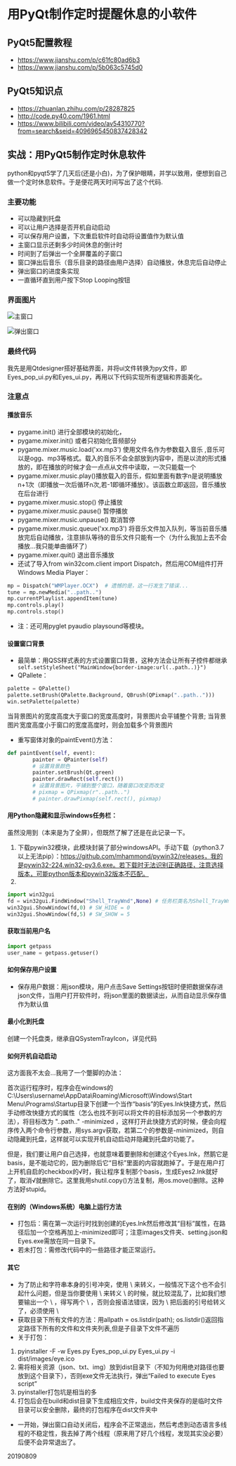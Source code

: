 # 用PyQt制作定时提醒休息的小软件

## PyQt5配置教程
- https://www.jianshu.com/p/c61fc80ad6b3
- https://www.jianshu.com/p/5b063c5745d0

## PyQt5知识点
- https://zhuanlan.zhihu.com/p/28287825
- http://code.py40.com/1961.html
- https://www.bilibili.com/video/av54310770?from=search&seid=4096965450837428342

## 实战：用PyQt5制作定时休息软件
python和pyqt5学了几天后(还是小白)，为了保护眼睛，并学以致用，便想到自己做一个定时休息软件。于是便花两天时间写出了这个代码.

### 主要功能

- 可以隐藏到托盘
- 可以让用户选择是否开机自动启动
- 可以保存用户设置，下次重启软件时自动将设置值作为默认值
- 主窗口显示还剩多少时间休息的倒计时
- 时间到了后弹出一个全屏覆盖的子窗口
- 窗口弹出后音乐（音乐目录的路径由用户选择）自动播放，休息完后自动停止
- 弹出窗口的进度条实现
- 一直循环直到用户按下Stop Looping按钮

### 界面图片

![主窗口](..\images\software.png)

![弹出窗口](..\images\software2.png)

### 最终代码
我先是用Qtdesigner搭好基础界面，并将ui文件转换为py文件，即Eyes_pop_ui.py和Eyes_ui.py，再用以下代码实现所有逻辑和界面美化。

### 注意点
#### 播放音乐
- pygame.init() 进行全部模块的初始化，
- pygame.mixer.init() 或者只初始化音频部分
- pygame.mixer.music.load('xx.mp3') 使用文件名作为参数载入音乐 ,音乐可以是ogg、mp3等格式。载入的音乐不会全部放到内容中，而是以流的形式播放的，即在播放的时候才会一点点从文件中读取，一次只能载一个
- pygame.mixer.music.play()播放载入的音乐，假如里面有数字n是说明播放n+1次（即播放一次后循环n次,若-1即循环播放）。该函数立即返回，音乐播放在后台进行
- pygame.mixer.music.stop() 停止播放
- pygame.mixer.music.pause() 暂停播放
- pygame.mixer.music.unpause() 取消暂停
- pygame.mixer.music.queue('xx.mp3') 将音乐文件加入队列，等当前音乐播放完后自动播放，注意排队等待的音乐文件只能有一个（为什么我加上去不会播放...我只能单曲循环了）
- pygame.mixer.quit() 退出音乐播放
- 还试了导入from win32com.client import Dispatch，然后用COM组件打开Windows Media Player：
```python
mp = Dispatch("WMPlayer.OCX")  # 遗憾的是，这一行发生了错误...
tune = mp.newMedia("..path..")
mp.currentPlaylist.appendItem(tune)
mp.controls.play()
mp.controls.stop()
```
- 注：还可用pyglet pyaudio playsound等模块。

#### 设置窗口背景
- 最简单：用QSS样式表的方式设置窗口背景，这种方法会让所有子控件都继承
` self.setStyleSheet("MainWindow{border-image:url(..path..)}")`
- QPallete：
```python
palette = QPalette()
palette.setBrush(QPalette.Background, QBrush(QPixmap("..path..")))
win.setPalette(palette)
```
当背景图片的宽度高度大于窗口的宽度高度时，背景图片会平铺整个背景; 当背景图片宽度高度小于窗口的宽度高度时，则会加载多个背景图片 
- 重写窗体对象的paintEvent()方法：
```python
def paintEvent(self, event):
        painter = QPainter(self)
        # 设置背景颜色
        painter.setBrush(Qt.green)
        painter.drawRect(self.rect())
        # 设置背景图片，平铺到整个窗口，随着窗口改变而改变
        # pixmap = QPixmap(r"..path..")
        # painter.drawPixmap(self.rect(), pixmap)
```

#### 用Python隐藏和显示windows任务栏：
虽然没用到（本来是为了全屏），但既然了解了还是在此记录一下。

1. 下载pywin32模块，此模块封装了部分windowsAPI。手动下载（python3.7以上无法pip）：https://github.com/mhammond/pywin32/releases，我的是pywin32-224.win32-py3.6.exe。若下载时无法识别正确路径，注意选择版本，可能python版本和pywin32版本不匹配。
2. 
```python 
import win32gui
fd = win32gui.FindWindow("Shell_TrayWnd",None) # 任务栏类名为Shell_TrayWnd
win32gui.ShowWindow(fd,0) # SW_HIDE = 0
win32gui.ShowWindow(fd,5) # SW_SHOW = 5
```

#### 获取当前用户名
```python
import getpass
user_name = getpass.getuser()
```

#### 如何保存用户设置
- 保存用户数据：用json模块，用户点击Save Settings按钮时便把数据保存进json文件，当用户打开软件时，将json里面的数据读出，从而自动显示保存值作为默认值

#### 最小化到托盘
创建一个托盘类，继承自QSystemTrayIcon，详见代码

#### 如何开机自动启动
这方面我不太会...我用了一个蹩脚的办法：

首次运行程序时，程序会在windows的C:\Users\username\AppData\Roaming\Microsoft\Windows\Start Menu\Programs\Startup目录下创建一个当作“basis”的Eyes.lnk快捷方式，然后手动修改快捷方式的属性（怎么也找不到可以将文件的目标添加另一个参数的方法），将目标改为 "..path.." -minimized ，这样打开此快捷方式的时候，便会向程序传入两个命令行参数，用sys.argv获取，若第二个的参数是-minimized，则自动隐藏到托盘，这样就可以实现开机自动启动并隐藏到托盘的功能了。

但是，我们要让用户自己选择，也就意味着要删除和创建这个Eyes.lnk，然鹅它是basis，是不能动它的，因为删除后它“目标”里面的内容就跑掉了。于是在用户打上开机自启的checkbox的√时，我让程序复制那个basis，生成Eyes2.lnk就好了，取消√就删除它。这里我用shutil.copy()方法复制，用os.move()删除。这种方法好stupid。

#### 在别的（Windows系统）电脑上运行方法
- 打包后：需在第一次运行时找到创建的Eyes.lnk然后修改其“目标”属性，在路径后加一个空格再加上-minimized即可；注意images文件夹、setting.json和Eyes.exe需放在同一目录下。
- 若未打包：需修改代码中的一些路径才能正常运行。

#### 其它
- 为了防止和字符串本身的引号冲突，使用 \ 来转义，一般情况下这个也不会引起什么问题，但是当你要使用 \ 来转义 \ 的时候，就比较混乱了，比如我们想要输出一个 \ ，得写两个 \ ，否则会报语法错误，因为 \ 把后面的引号给转义了，必须使用 \
- 获取目录下所有文件的方法：用allpath = os.listdir(path); os.listdir()返回指定路径下所有的文件和文件夹列表,但是子目录下文件不遍历
- 关于打包：
1. pyinstaller -F -w Eyes.py Eyes_pop_ui.py Eyes_ui.py -i dist/images/eye.ico
2. 需将相关资源（json、txt、img）放到dist目录下（不知为何用绝对路径也要放到这个目录下），否则exe文件无法执行，弹出“Failed to execute Eyes script”
3. pyinstaller打包坑是相当的多
4. 打包后会在build和dist目录下生成相应文件，build文件夹保存的是临时文件目录可以安全删除，最终的打包程序在dist文件夹中
- 一开始，弹出窗口自动关闭后，程序会不正常退出，然后考虑到动态语言多线程的不稳定性，我去掉了两个线程（原来用了好几个线程，发现其实没必要）后便不会异常退出了。

20190809
